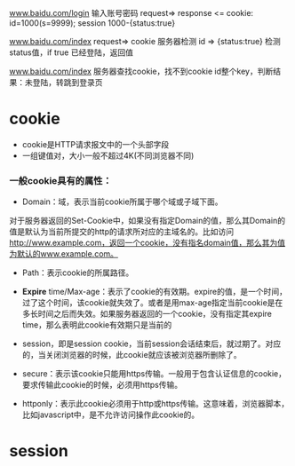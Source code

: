 
www.baidu.com/login 输入账号密码 request=>  response <= cookie: id=1000(s=9999);  session 1000-{status:true}

www.baidu.com/index request=> cookie 服务器检测 id => {status:true} 检测status值，if true 已经登陆，返回值

www.baidu.com/index 服务器查找cookie，找不到cookie id整个key，判断结果：未登陆，转跳到登录页

# cookie
- cookie是HTTP请求报文中的一个头部字段
- 一组键值对，大小一般不超过4K(不同浏览器不同)
### 一般cookie具有的属性：
- Domain：域，表示当前cookie所属于哪个域或子域下面。

对于服务器返回的Set-Cookie中，如果没有指定Domain的值，那么其Domain的值是默认为当前所提交的http的请求所对应的主域名的。比如访问 http://www.example.com，返回一个cookie，没有指名domain值，那么其为值为默认的www.example.com。

- Path：表示cookie的所属路径。

- **Expire** time/Max-age：表示了cookie的有效期。expire的值，是一个时间，过了这个时间，该cookie就失效了。或者是用max-age指定当前cookie是在多长时间之后而失效。如果服务器返回的一个cookie，没有指定其expire time，那么表明此cookie有效期只是当前的

- session，即是session cookie，当前session会话结束后，就过期了。对应的，当关闭浏览器的时候，此cookie就应该被浏览器所删除了。 

- secure：表示该cookie只能用https传输。一般用于包含认证信息的cookie，要求传输此cookie的时候，必须用https传输。

- httponly：表示此cookie必须用于http或https传输。这意味着，浏览器脚本，比如javascript中，是不允许访问操作此cookie的。

# session


